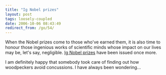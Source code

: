 ```yaml
---
title: "Ig Nobel prizes"
layout: post
tags: loosely-coupled
date: 2006-10-06 08:43:49
redirect_from: /go/54/
---
```


When the Nobel prizes come to those who've earned them, it is also time to honour those ingenious works of scientific minds whose impact on  our lives may be, let's say, negligible. [Ig Nobel prizes](http://www.newscientisttech.com/article.ns?id=dn10207&feedId=online-news_rss20) have been issued once more. 

I am definitely happy that somebody took care of finding out how woodpeckers avoid concussions. I have always been wondering...